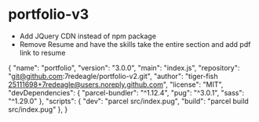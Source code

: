 # portfolio-v3
* Add JQuery CDN instead of npm package
* Remove Resume and have the skills take the entire section and add pdf link to resume


{
  "name": "portfolio",
  "version": "3.0.0",
  "main": "index.js",
  "repository": "git@github.com:7redeagle/portfolio-v2.git",
  "author": "tiger-fish <25111698+7redeagle@users.noreply.github.com>",
  "license": "MIT",
  "devDependencies": {
    "parcel-bundler": "^1.12.4",
    "pug": "^3.0.1",
    "sass": "^1.29.0"
  },
  "scripts": {
    "dev": "parcel src/index.pug",
    "build": "parcel build src/index.pug"
  },
}
